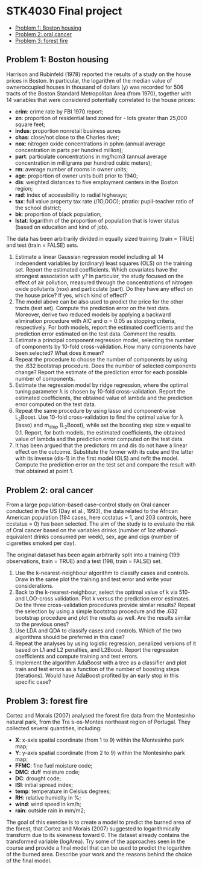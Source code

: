 # STK4030 Final project

- [Problem 1: Boston housing](#problem-1-boston-housing)
- [Problem 2: oral cancer](#problem-2-oral-cancer)
- [Problem 3: forest fire](#problem-3-forest-fire)

## Problem 1: Boston housing

Harrison and Rubinfeld (1978) reported the results of a study on the house prices in Boston. In particular, the logarithm of the median value of owneroccupied houses in thousand of dollars (y) was recorded for 506 tracts of the Boston Standard Metropolitan Area (from 1970), together with 14 variables that were considered potentially correlated to the house prices:

- **crim**: crime rate by FBI 1970 report;
- **zn**: proportion of residential land zoned for - lots greater than 25,000 square feet;
- **indus**: proportion nonretail business acres
- **chas**: close/not close to the Charles river;
- **nox**: nitrogen oxide concentrations in pphm (annual average concentration in parts per hundred million);
- **part**: particulate concentrations in mg/hcm3 (annual average concentration in milligrams per hundred cubic meters);
- **rm**: average number of rooms in owner units;
- **age**: proportion of owner units built prior to 1940;
- **dis**: weighted distances to five employment centers in the Boston region;
- **rad**: index of accessibility to radial highways;
- **tax**: full value property tax rate ($/$1O,OOO);
ptratio: pupil-teacher ratio of the school district;
- **bk**: proportion of black population;
- **lstat**: logarithm of the proportion of population that is lower status (based on education and kind of job).

The data has been arbitrarily divided in equally sized training (train = TRUE) and test (train = FALSE) sets.

1. Estimate a linear Gaussian regression model including all 14 independent variables by (ordinary) least squares (OLS) on the training set. Report the estimated coefficients. Which covariates have the strongest association with y? In particular, the study focused on the effect of air pollution, measured through the concentrations of nitrogen oxide pollutants (nox) and particulate (part). Do they have any effect on the house price? If yes, which kind of effect?
2. The model above can be also used to predict the price for the other tracts (test set). Compute the prediction error on the test data. Moreover, derive two reduced models by applying a backward elimination procedure with AIC and α = 0.05 as stopping criteria, respectively. For both models, report the estimated coefficients and the prediction error estimated on the test data. Comment the results.
3. Estimate a principal component regression model, selecting the number of components by 10-fold cross-validation. How many components have been selected? What does it mean?
4. Repeat the procedure to choose the number of components by using the .632 bootstrap procedure. Does the number of selected components change? Report the estimate of the prediction error for each possible number of components.
5. Estimate the regression model by ridge regression, where the optimal tuning parameter λ is chosen by 10-fold cross-validation. Report the estimated coefficients, the obtained value of lambda and the prediction error computed on the test data.
6. Repeat the same procedure by using lasso and component-wise L<sub>2</sub>Boost. Use 10-fold cross-validation to find the optimal value for λ (lasso) and m<sub>stop</sub> (L<sub>2</sub>Boost), while set the boosting step size ν equal to 0.1. Report, for both models, the estimated coefficients, the obtained value of lambda and the prediction error computed on the test data.
7. It has been argued that the predictors rm and dis do not have a linear effect on the outcome. Substitute the former with its cube and the latter with its inverse (dis-1) in the first model (OLS) and refit the model. Compute the prediction error on the test set and compare the result with that obtained at point 1.

## Problem 2: oral cancer

From a large population-based case–control study on Oral cancer conducted in the US (Day et al., 1993), the data related to the African American population (194 cases, here ccstatus = 1, and 203 controls, here ccstatus = 0) has been selected. The aim of the study is to evaluate the risk of Oral cancer based on the variables drinks (number of 1oz ethanol-equivalent drinks consumed per week), sex, age and cigs (number of cigarettes smoked per day).
					
The original dataset has been again arbitrarily split into a training (199 observations, train = TRUE) and a test (198, train = FALSE) set.				

1. Use the k-nearest-neighbour algorithm to classify cases and controls. Draw in the same plot the training and test error and write your considerations.
2. Back to the k-nearest-neighbour, select the optimal value of k via 510- and LOO-cross validation. Plot k versus the prediction error estimates. Do the three cross-validation procedures provide similar results? Repeat the selection by using a simple bootstrap procedure and the .632 bootstrap procedure and plot the results as well. Are the results similar to the previous ones?
3. Use LDA and QDA to classify cases and controls. Which of the two algorithms should be preferred in this case?
4. Repeat the analyses by using logistic regression, penalized versions of it based on L1 and L2 penalties, and L2Boost. Report the regression coefficients and compute training and test errors.
5. Implement the algorithm AdaBoost with a tree as a classifier and plot train and test errors as a function of the number of boosting steps (iterations). Would have AdaBoost profited by an early stop in this specific case?

## Problem 3: forest fire

Cortez and Morais (2007) analysed the forest fire data from the Montesinho natural park, from the Tra ́s-os-Montes northeast region of Portugal. They collected several quantities, including:

- **X**: x-axis spatial coordinate (from 1 to 9) within the Montesinho park map;
- **Y**: y-axis spatial coordinate (from 2 to 9) within the Montesinho park map;
- **FFMC**: fine fuel moisture code;
- **DMC**: duff moisture code;
- **DC**: drought code;
- **ISI**: initial spread index;
- **temp**: temperature in Celsius degrees;
- **RH**: relative humidity in %;
- **wind**: wind speed in km/h;
- **rain**: outside rain in mm/m2;

The goal of this exercise is to create a model to predict the burned area of the forest, that Cortez and Morais (2007) suggested to logarithmically transform due to its skewness toward 0. The dataset already contains the transformed variable (logArea). Try some of the approaches seen in the course and provide a final model that can be used to predict the logarithm of the burned area. Describe your work and the reasons behind the choice of the final model.
